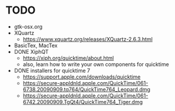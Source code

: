 # TODO

- gtk-osx.org
- XQuartz
  - https://www.xquartz.org/releases/XQuartz-2.6.3.html
- BasicTex, MacTex
- DONE XiphQT
  - https://xiph.org/quicktime/about.html
  - also, learn how to write your own components for quicktime
- DONE installers for quicktime 7
  - https://support.apple.com/downloads/quicktime
  - https://secure-appldnld.apple.com/QuickTime/061-6738.20090909.tq764/QuickTime764_Leopard.dmg
  - https://secure-appldnld.apple.com/QuickTime/061-6742.20090909.TgQt4/QuickTime764_Tiger.dmg
